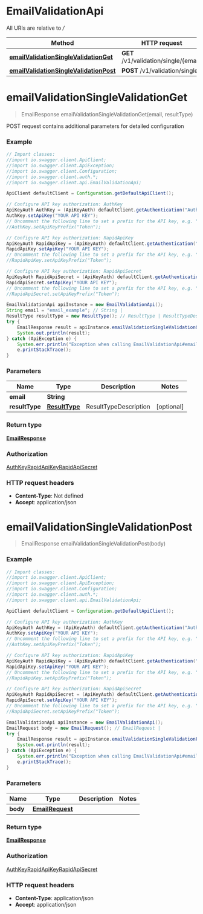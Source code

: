 # EmailValidationApi

All URIs are relative to */*

Method | HTTP request | Description
------------- | ------------- | -------------
[**emailValidationSingleValidationGet**](EmailValidationApi.md#emailValidationSingleValidationGet) | **GET** /v1/validation/single/{email} | 
[**emailValidationSingleValidationPost**](EmailValidationApi.md#emailValidationSingleValidationPost) | **POST** /v1/validation/single | 

<a name="emailValidationSingleValidationGet"></a>
# **emailValidationSingleValidationGet**
> EmailResponse emailValidationSingleValidationGet(email, resultType)



POST request contains additional parameters for detailed configuration

### Example
```java
// Import classes:
//import io.swagger.client.ApiClient;
//import io.swagger.client.ApiException;
//import io.swagger.client.Configuration;
//import io.swagger.client.auth.*;
//import io.swagger.client.api.EmailValidationApi;

ApiClient defaultClient = Configuration.getDefaultApiClient();

// Configure API key authorization: AuthKey
ApiKeyAuth AuthKey = (ApiKeyAuth) defaultClient.getAuthentication("AuthKey");
AuthKey.setApiKey("YOUR API KEY");
// Uncomment the following line to set a prefix for the API key, e.g. "Token" (defaults to null)
//AuthKey.setApiKeyPrefix("Token");

// Configure API key authorization: RapidApiKey
ApiKeyAuth RapidApiKey = (ApiKeyAuth) defaultClient.getAuthentication("RapidApiKey");
RapidApiKey.setApiKey("YOUR API KEY");
// Uncomment the following line to set a prefix for the API key, e.g. "Token" (defaults to null)
//RapidApiKey.setApiKeyPrefix("Token");

// Configure API key authorization: RapidApiSecret
ApiKeyAuth RapidApiSecret = (ApiKeyAuth) defaultClient.getAuthentication("RapidApiSecret");
RapidApiSecret.setApiKey("YOUR API KEY");
// Uncomment the following line to set a prefix for the API key, e.g. "Token" (defaults to null)
//RapidApiSecret.setApiKeyPrefix("Token");

EmailValidationApi apiInstance = new EmailValidationApi();
String email = "email_example"; // String | 
ResultType resultType = new ResultType(); // ResultType | ResultTypeDescription
try {
    EmailResponse result = apiInstance.emailValidationSingleValidationGet(email, resultType);
    System.out.println(result);
} catch (ApiException e) {
    System.err.println("Exception when calling EmailValidationApi#emailValidationSingleValidationGet");
    e.printStackTrace();
}
```

### Parameters

Name | Type | Description  | Notes
------------- | ------------- | ------------- | -------------
 **email** | **String**|  |
 **resultType** | [**ResultType**](.md)| ResultTypeDescription | [optional]

### Return type

[**EmailResponse**](EmailResponse.md)

### Authorization

[AuthKey](../README.md#AuthKey)[RapidApiKey](../README.md#RapidApiKey)[RapidApiSecret](../README.md#RapidApiSecret)

### HTTP request headers

 - **Content-Type**: Not defined
 - **Accept**: application/json

<a name="emailValidationSingleValidationPost"></a>
# **emailValidationSingleValidationPost**
> EmailResponse emailValidationSingleValidationPost(body)



### Example
```java
// Import classes:
//import io.swagger.client.ApiClient;
//import io.swagger.client.ApiException;
//import io.swagger.client.Configuration;
//import io.swagger.client.auth.*;
//import io.swagger.client.api.EmailValidationApi;

ApiClient defaultClient = Configuration.getDefaultApiClient();

// Configure API key authorization: AuthKey
ApiKeyAuth AuthKey = (ApiKeyAuth) defaultClient.getAuthentication("AuthKey");
AuthKey.setApiKey("YOUR API KEY");
// Uncomment the following line to set a prefix for the API key, e.g. "Token" (defaults to null)
//AuthKey.setApiKeyPrefix("Token");

// Configure API key authorization: RapidApiKey
ApiKeyAuth RapidApiKey = (ApiKeyAuth) defaultClient.getAuthentication("RapidApiKey");
RapidApiKey.setApiKey("YOUR API KEY");
// Uncomment the following line to set a prefix for the API key, e.g. "Token" (defaults to null)
//RapidApiKey.setApiKeyPrefix("Token");

// Configure API key authorization: RapidApiSecret
ApiKeyAuth RapidApiSecret = (ApiKeyAuth) defaultClient.getAuthentication("RapidApiSecret");
RapidApiSecret.setApiKey("YOUR API KEY");
// Uncomment the following line to set a prefix for the API key, e.g. "Token" (defaults to null)
//RapidApiSecret.setApiKeyPrefix("Token");

EmailValidationApi apiInstance = new EmailValidationApi();
EmailRequest body = new EmailRequest(); // EmailRequest | 
try {
    EmailResponse result = apiInstance.emailValidationSingleValidationPost(body);
    System.out.println(result);
} catch (ApiException e) {
    System.err.println("Exception when calling EmailValidationApi#emailValidationSingleValidationPost");
    e.printStackTrace();
}
```

### Parameters

Name | Type | Description  | Notes
------------- | ------------- | ------------- | -------------
 **body** | [**EmailRequest**](EmailRequest.md)|  |

### Return type

[**EmailResponse**](EmailResponse.md)

### Authorization

[AuthKey](../README.md#AuthKey)[RapidApiKey](../README.md#RapidApiKey)[RapidApiSecret](../README.md#RapidApiSecret)

### HTTP request headers

 - **Content-Type**: application/json
 - **Accept**: application/json

